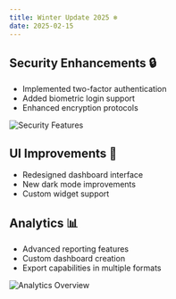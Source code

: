 ```yaml
---
title: Winter Update 2025 ❄️
date: 2025-02-15
---
```


## Security Enhancements 🔒

- Implemented two-factor authentication
- Added biometric login support
- Enhanced encryption protocols

![Security Features](https://images.unsplash.com/photo-1563986768609-322da13575f3?auto=format&fit=crop&w=1200&q=80)

## UI Improvements 🎨

- Redesigned dashboard interface
- New dark mode improvements
- Custom widget support

## Analytics 📊

- Advanced reporting features
- Custom dashboard creation
- Export capabilities in multiple formats

![Analytics Overview](https://images.unsplash.com/photo-1551288049-bebda4e38f71?auto=format&fit=crop&w=1200&q=80)